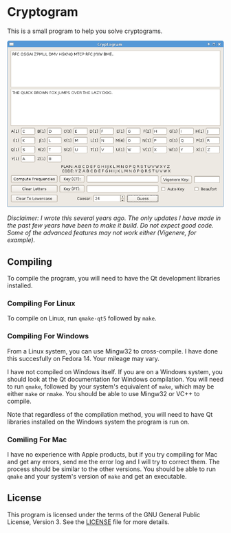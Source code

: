 Cryptogram
==========

This is a small program to help you solve cryptograms.

![Screenshot](img/cryptogram_screenshot.png)

_Disclaimer: I wrote this several years ago. The only updates I have
made in the past few years have been to make it build. Do not expect
good code. Some of the advanced features may not work either
(Vigenere, for example)._

## Compiling

To compile the program, you will need to have the Qt development
libraries installed.

### Compiling For Linux

To compile on Linux, run `qmake-qt5` followed by `make`.

### Compiling For Windows

From a Linux system, you can use Mingw32 to cross-compile. I have done
this succesfully on Fedora 14. Your mileage may vary.

I have not compiled on Windows itself. If you are on a Windows system,
you should look at the Qt documentation for Windows compilation. You
will need to run `qmake`, followed by your system's equivalent of
`make`, which may be either `make` or `nmake`. You should be able to
use Mingw32 or VC++ to compile.

Note that regardless of the compilation method, you will need to have
Qt libraries installed on the Windows system the program is run on.

### Comiling For Mac

I have no experience with Apple products, but if you try compiling for
Mac and get any errors, send me the error log and I will try to
correct them. The process should be similar to the other versions. You
should be able to run `qmake` and your system's version of `make` and
get an executable.

## License
This program is licensed under the terms of the GNU General Public License, Version 3. See the [LICENSE](LICENSE) file for more details.